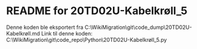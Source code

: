 # README for 20TD02U-Kabelkrøll_5
Denne koden ble eksportert fra C:\WikiMigration\git\code_dump\20TD02U-Kabelkrøll.md
Link til denne koden: C:\WikiMigration\git\code_repo\Python\20TD02U-Kabelkrøll_5.py
